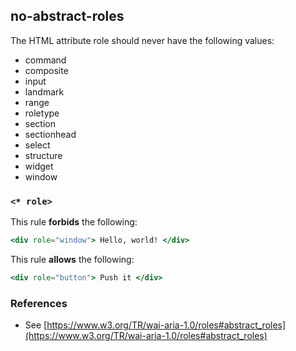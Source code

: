 ## no-abstract-roles

The HTML attribute role should never have the following values:

* command
* composite
* input
* landmark
* range
* roletype
* section
* sectionhead
* select
* structure
* widget
* window

### `<* role>`

This rule **forbids** the following:

```hbs
<div role="window"> Hello, world! </div>
```

This rule **allows** the following:

```hbs
<div role="button"> Push it </div>
```

### References
* See [https://www.w3.org/TR/wai-aria-1.0/roles#abstract_roles](https://www.w3.org/TR/wai-aria-1.0/roles#abstract_roles)